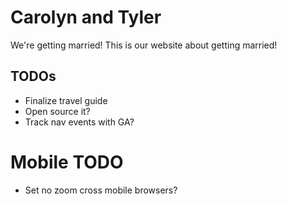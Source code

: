 # Carolyn and Tyler
We're getting married! This is our website about getting married! 

## TODOs
- Finalize travel guide
- Open source it?
- Track nav events with GA?

# Mobile TODO
- Set no zoom cross mobile browsers?



